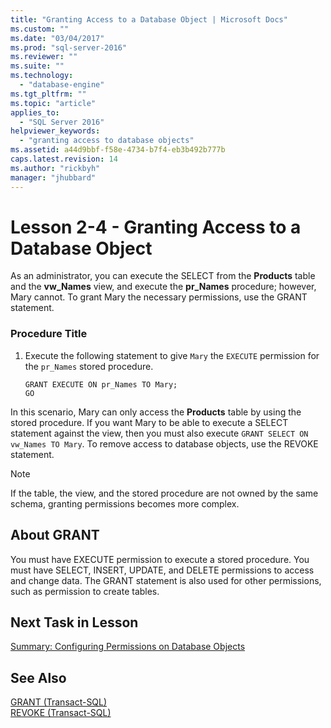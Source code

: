 ```yaml
---
title: "Granting Access to a Database Object | Microsoft Docs"
ms.custom: ""
ms.date: "03/04/2017"
ms.prod: "sql-server-2016"
ms.reviewer: ""
ms.suite: ""
ms.technology: 
  - "database-engine"
ms.tgt_pltfrm: ""
ms.topic: "article"
applies_to: 
  - "SQL Server 2016"
helpviewer_keywords: 
  - "granting access to database objects"
ms.assetid: a44d9bbf-f58e-4734-b7f4-eb3b492b777b
caps.latest.revision: 14
ms.author: "rickbyh"
manager: "jhubbard"
---
```

# Lesson 2-4 - Granting Access to a Database Object
As an administrator, you can execute the SELECT from the **Products** table and the **vw_Names** view, and execute the **pr_Names** procedure; however, Mary cannot. To grant Mary the necessary permissions, use the GRANT statement.  
  
### Procedure Title  
  
1.  Execute the following statement to give `Mary` the `EXECUTE` permission for the `pr_Names` stored procedure.  
  
    ```  
    GRANT EXECUTE ON pr_Names TO Mary;  
    GO  
    ```  
  
In this scenario, Mary can only access the **Products** table by using the stored procedure. If you want Mary to be able to execute a SELECT statement against the view, then you must also execute `GRANT SELECT ON vw_Names TO Mary`. To remove access to database objects, use the REVOKE statement.  
  
> [!NOTE]  
> If the table, the view, and the stored procedure are not owned by the same schema, granting permissions becomes more complex.  
  
## About GRANT  
You must have EXECUTE permission to execute a stored procedure. You must have SELECT, INSERT, UPDATE, and DELETE permissions to access and change data. The GRANT statement is also used for other permissions, such as permission to create tables.  
  
## Next Task in Lesson  
[Summary: Configuring Permissions on Database Objects](../../t-sql/tutorials/lesson-2-5-summary-configuring-permissions-on-database-objects.md)  
  
## See Also  
[GRANT &#40;Transact-SQL&#41;](../../t-sql/statements/grant-transact-sql.md)  
[REVOKE &#40;Transact-SQL&#41;](../../t-sql/statements/revoke-transact-sql.md)  
  
  
  
